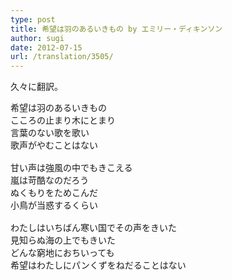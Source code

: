 ```yaml
---
type: post
title: 希望は羽のあるいきもの by エミリー・ディキンソン
author: sugi
date: 2012-07-15
url: /translation/3505/
---
```

久々に翻訳。

<pre>希望は羽のあるいきもの
こころの止まり木にとまり
言葉のない歌を歌い
歌声がやむことはない

甘い声は強風の中でもきこえる
嵐は苛酷なのだろう
ぬくもりをためこんだ
小鳥が当惑するくらい

わたしはいちばん寒い国でその声をきいた
見知らぬ海の上でもきいた
どんな窮地におちいっても
希望はわたしにパンくずをねだることはない
</pre>
